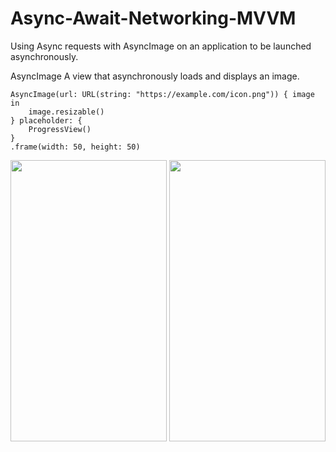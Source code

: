 # Async-Await-Networking-MVVM
Using Async requests with AsyncImage on an application to be launched asynchronously.

AsyncImage
A view that asynchronously loads and displays an image.

```
AsyncImage(url: URL(string: "https://example.com/icon.png")) { image in
    image.resizable()
} placeholder: {
    ProgressView()
}
.frame(width: 50, height: 50)

```

<p float="center">
<img src ="https://user-images.githubusercontent.com/33428918/165736248-f9b0195a-2188-4691-b186-a0ca51fb4a5a.PNG" width="250" height="450" />
<img src ="https://user-images.githubusercontent.com/33428918/165736255-590197c1-5638-4127-9b0c-880a4ba094d3.PNG" width="250" height="450" />
 </p>
